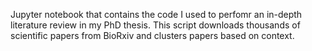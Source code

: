 Jupyter notebook that contains the code I used to perfomr an in-depth literature review in my PhD thesis. 
This script downloads thousands of scientific papers from BioRxiv and clusters papers based on context. 
